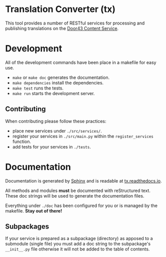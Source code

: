 # Translation Converter (tx)

This tool provides a number of RESTful services for
processing and publishing translations on the [Door43 Content Service](https://git.door43.org).

# Development

All of the development commands have been place in a makefile for easy use.

* `make` or `make doc` generates the documentation.
* `make dependencies` install the dependencies.
* `make test` runs the tests.
* `make run` starts the development server.

## Contributing

When contributing please follow these practices:

* place new services under `./src/services/`.
* register your services in `./src/main.py` within the `register_services` function.
* add tests for your services in `./tests`.

# Documentation

Documentation is generated by [Sphinx](http://www.sphinx-doc.org) and is readable at [tx.readthedocs.io](http://tx.readthedocs.io/en/latest/index.html). 

All methods and modules **must** be documented with reStructured text.
These doc strings will be used to generate the documentation files.

Everything under `./doc` has been configured for you or is managed by the makefile.
**Stay out of there!**

## Subpackages

If your service is prepared as a subpackage (directory) as apposed to a submodule (single file)
you must add a doc string to the subpackage's `__init__.py` file otherwise it will not
be added to the table of contents.
